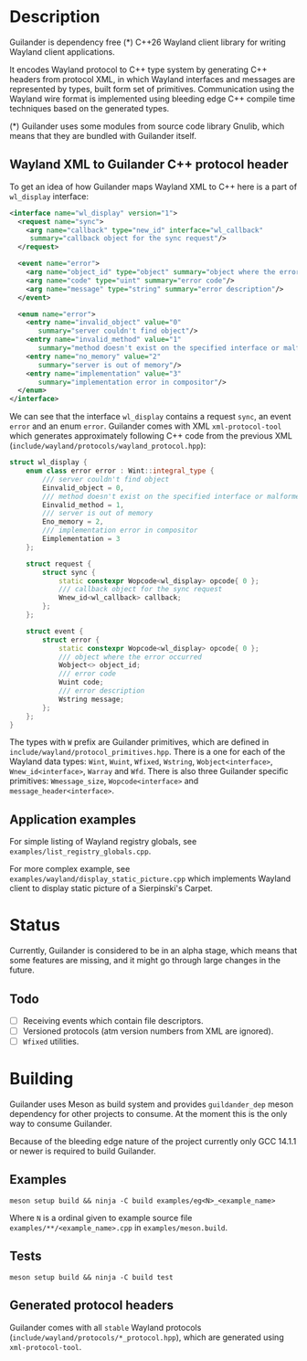 # Description

Guilander is dependency free (*) C++26 Wayland client library
for writing Wayland client applications.

It encodes Wayland protocol to C++ type system by generating C++ headers from protocol XML,
in which Wayland interfaces and messages are represented by types, built form set of primitives.
Communication using the Wayland wire format is implemented
using bleeding edge C++ compile time techniques based on the generated types.

(*) Guilander uses some modules from source code library Gnulib,
which means that they are bundled with Guilander itself.

## Wayland XML to Guilander C++ protocol header

To get an idea of how Guilander maps Wayland XML to C++ here is a part of `wl_display` interface:

```xml
<interface name="wl_display" version="1">
  <request name="sync">
    <arg name="callback" type="new_id" interface="wl_callback"
     summary="callback object for the sync request"/>
  </request>

  <event name="error">
    <arg name="object_id" type="object" summary="object where the error occurred"/>
    <arg name="code" type="uint" summary="error code"/>
    <arg name="message" type="string" summary="error description"/>
  </event>

  <enum name="error">
    <entry name="invalid_object" value="0"
       summary="server couldn't find object"/>
    <entry name="invalid_method" value="1"
       summary="method doesn't exist on the specified interface or malformed request"/>
    <entry name="no_memory" value="2"
       summary="server is out of memory"/>
    <entry name="implementation" value="3"
       summary="implementation error in compositor"/>
  </enum>
</interface>
```

We can see that the interface `wl_display` contains a request `sync`, an event `error`
and an enum `error`. Guilander comes with XML `xml-protocol-tool` which generates
approximately following C++ code from the previous XML (`include/wayland/protocols/wayland_protocol.hpp`):

```cpp
struct wl_display {
    enum class error error : Wint::integral_type {
        /// server couldn't find object
        Einvalid_object = 0,
        /// method doesn't exist on the specified interface or malformed request
        Einvalid_method = 1,
        /// server is out of memory
        Eno_memory = 2,
        /// implementation error in compositor
        Eimplementation = 3
    };

    struct request {
        struct sync {
            static constexpr Wopcode<wl_display> opcode{ 0 };
            /// callback object for the sync request
            Wnew_id<wl_callback> callback;
        };
    };

    struct event {
        struct error {
            static constexpr Wopcode<wl_display> opcode{ 0 };
            /// object where the error occurred
            Wobject<> object_id;
            /// error code
            Wuint code;
            /// error description
            Wstring message;
        };
    };
}
```

The types with `W` prefix are Guilander primitives,
which are defined in `include/wayland/protocol_primitives.hpp`.
There is a one for each of the Wayland data types:
`Wint`, `Wuint`, `Wfixed`, `Wstring`, `Wobject<interface>`,
`Wnew_id<interface>`, `Warray` and `Wfd`.
There is also three Guilander specific primitives:
`Wmessage_size`, `Wopcode<interface>` and `message_header<interface>`.

## Application examples

For simple listing of Wayland registry globals, see `examples/list_registry_globals.cpp`.

For more complex example, see `examples/wayland/display_static_picture.cpp`
which implements Wayland client to display static picture of a Sierpinski's Carpet.

# Status

Currently, Guilander is considered to be in an alpha stage,
which means that some features are missing, and it might go through large changes in the future.

## Todo

- [ ] Receiving events which contain file descriptors.
- [ ] Versioned protocols (atm version numbers from XML are ignored).
- [ ] `Wfixed` utilities.

# Building

Guilander uses Meson as build system and provides `guildander_dep` meson dependency
for other projects to consume. At the moment this is the only way to consume Guilander.

Because of the bleeding edge nature of the project currently only GCC 14.1.1 or newer
is required to build Guilander.

## Examples

```shell
meson setup build && ninja -C build examples/eg<N>_<example_name>
```

Where `N` is a ordinal given to example source file `examples/**/<example_name>.cpp`
in `examples/meson.build`.

## Tests

```shell
meson setup build && ninja -C build test
```

## Generated protocol headers

Guilander comes with all `stable` Wayland protocols (`include/wayland/protocols/*_protocol.hpp`),
which are generated using `xml-protocol-tool`.
